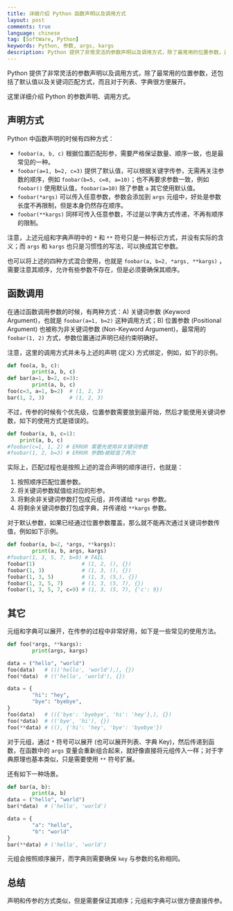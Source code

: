 ```yaml
---
title: 详细介绍 Python 函数声明以及调用方式
layout: post
comments: true
language: chinese
tag: [SoftWare, Python]
keywords: Python, 参数, args, kargs
description: Python 提供了非常灵活的参数声明以及调用方式，除了最常用的位置参数，还包括了默认值以及关键词匹配方式，而且对于列表、字典很方便展开。这里详细介绍 Python 的参数声明、调用方式。
---
```


Python 提供了非常灵活的参数声明以及调用方式，除了最常用的位置参数，还包括了默认值以及关键词匹配方式，而且对于列表、字典很方便展开。

这里详细介绍 Python 的参数声明、调用方式。

<!-- more -->

## 声明方式

Python 中函数声明的时候有四种方式：

* `foobar(a, b, c)` 根据位置匹配形参，需要严格保证数量、顺序一致，也是最常见的一种。
* `foobar(a=1, b=2, c=3)` 提供了默认值，可以根据关键字传参，无需再关注参数的顺序，例如 `foobar(b=5, c=8, a=10)`；也不再要求参数一致，例如 `foobar()` 使用默认值，`foobar(a=10)` 除了参数 `a` 其它使用默认值。
* `foobar(*args)` 可以传入任意参数，参数会添加到 `args` 元组中，好处是参数长度不再限制，但是本身仍然存在顺序。
* `foobar(**kargs)` 同样可传入任意参数，不过是以字典方式传递，不再有顺序的限制。

注意，上述元组和字典声明中的 `*` 和 `**` 符号只是一种标识方式，并没有实际的含义；而 `args` 和 `kargs` 也只是习惯性的写法，可以换成其它参数。

也可以将上述的四种方式混合使用，也就是 `foobar(a, b=2, *args, **kargs)` ，需要注意其顺序，允许有些参数不存在，但是必须要确保其顺序。

## 函数调用

在通过函数调用参数的时候，有两种方式：A) 关键词参数 (Keyword Argument)，也就是 `foobar(a=1, b=2)` 这种调用方式；B) 位置参数 (Positional Argument) 也被称为非关键词参数 (Non-Keyword Argument)，最常用的 `foobar(1, 2)` 方式，参数位置通过声明已经约束明确好。

注意，这里的调用方式并未与上述的声明 (定义) 方式绑定，例如，如下的示例。

``` python
def foo(a, b, c):
        print(a, b, c)
def bar(a=1, b=2, c=3):
        print(a, b, c)
foo(c=3, a=1, b=2)  # (1, 2, 3)
bar(1, 2, 3)        # (1, 2, 3)
```

不过，传参的时候有个优先级，位置参数需要放到最开始，然后才能使用关键词参数，如下的使用方式是错误的。

``` python
def foobar(a, b, c=1):
	print(a, b, c)
#foobar(c=1, 1, 2) # ERROR 需要先使用非关键词参数
#foobar(1, 2, b=3) # ERROR 参数b被赋值了两次
```

实际上，匹配过程也是按照上述的混合声明的顺序进行，也就是：

1. 按照顺序匹配位置参数。
2. 将关键词参数赋值给对应的形参。
3. 将剩余非关键词参数打包成元组，并传递给 `*args` 参数。
4. 将剩余关键词参数打包成字典，并传递给 `**kargs` 参数。

对于默认参数，如果已经通过位置参数覆盖，那么就不能再次通过关键词参数传值，例如如下示例。

``` python
def foobar(a, b=2, *args, **kargs):
        print(a, b, args, kargs)
#foobar(1, 3, 5, 7, b=9) # FAIL
foobar(1)               # (1, 2, (), {})
foobar(1, 3)            # (1, 3, (), {})
foobar(1, 3, 5)         # (1, 3, (5,), {})
foobar(1, 3, 5, 7)      # (1, 3, (5, 7), {})
foobar(1, 3, 5, 7, c=9) # (1, 3, (5, 7), {'c': 9})
```

## 其它

元组和字典可以展开，在传参的过程中非常好用，如下是一些常见的使用方法。

``` python
def foo(*args, **kargs):
        print(args, kargs)

data = ("hello", "world")
foo(data)   # ((('hello', 'world'),), {})
foo(*data)  # (('hello', 'world'), {})

data = {
        "hi": "hey",
        "bye": "byebye",
}
foo(data)   # (({'bye': 'byebye', 'hi': 'hey'},), {})
foo(*data)  # (('bye', 'hi'), {})
foo(**data) # ((), {'hi': 'hey', 'bye': 'byebye'})
```

对于元组，通过 `*` 符号可以展开 (也可以展开列表、字典 Key)，然后传递到函数，在函数中的 `args` 变量会重新组合起来，就好像直接将元组传入一样；对于字典原理也基本类似，只是需要使用 `**` 符号扩展。

还有如下一种场景。

``` python
def bar(a, b):
        print(a, b)
data = ("hello", "world")
bar(*data)  # ('hello', 'world')

data = {
        "a": "hello", 
        "b": "world"
}
bar(**data) # ('hello', 'world')
```

元组会按照顺序展开，而字典则需要确保 `key` 与参数的名称相同。

## 总结

声明和传参的方式类似，但是需要保证其顺序；元组和字典可以很方便直接传参。

